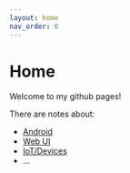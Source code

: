 ```yaml
---
layout: home
nav_order: 0
---
```


# Home

Welcome to my github pages!

There are notes about:
- [Android](docs/mobile)
- [Web UI](docs/web)
- [IoT/Devices](docs/iot)
- ...

